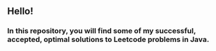## Hello! 

### In this repository, you will find some of my successful, accepted, optimal solutions to Leetcode problems in Java.
